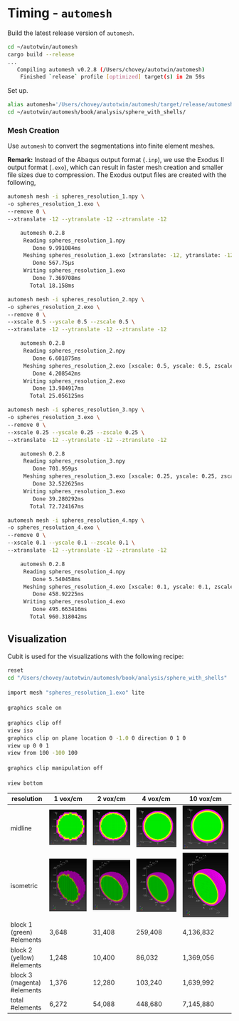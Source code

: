 # Timing - `automesh`

Build the latest release version of `automesh`.

```sh
cd ~/autotwin/automesh
cargo build --release
...
   Compiling automesh v0.2.8 (/Users/chovey/autotwin/automesh)
    Finished `release` profile [optimized] target(s) in 2m 59s
```

Set up.

```sh
alias automesh='/Users/chovey/autotwin/automesh/target/release/automesh'
cd ~/autotwin/automesh/book/analysis/sphere_with_shells/
```

### Mesh Creation

Use `automesh` to convert the segmentations into finite element meshes.

**Remark:** Instead of the Abaqus output format (`.inp`), we use the Exodus II output format (`.exo`), which can result in faster mesh creation and smaller file sizes due to compression. The Exodus output files are created with the following,

```sh
automesh mesh -i spheres_resolution_1.npy \
-o spheres_resolution_1.exo \
--remove 0 \
--xtranslate -12 --ytranslate -12 --ztranslate -12
```

```sh
    automesh 0.2.8
     Reading spheres_resolution_1.npy
        Done 9.991084ms
     Meshing spheres_resolution_1.exo [xtranslate: -12, ytranslate: -12, ztranslate: -12]
        Done 567.75µs
     Writing spheres_resolution_1.exo
        Done 7.369708ms
       Total 18.158ms
```

```sh
automesh mesh -i spheres_resolution_2.npy \
-o spheres_resolution_2.exo \
--remove 0 \
--xscale 0.5 --yscale 0.5 --zscale 0.5 \
--xtranslate -12 --ytranslate -12 --ztranslate -12
```

```sh
    automesh 0.2.8
     Reading spheres_resolution_2.npy
        Done 6.601875ms
     Meshing spheres_resolution_2.exo [xscale: 0.5, yscale: 0.5, zscale: 0.5, xtranslate: -12, ytranslate: -12, ztranslate: -12]
        Done 4.208542ms
     Writing spheres_resolution_2.exo
        Done 13.984917ms
       Total 25.056125ms
```

```sh
automesh mesh -i spheres_resolution_3.npy \
-o spheres_resolution_3.exo \
--remove 0 \
--xscale 0.25 --yscale 0.25 --zscale 0.25 \
--xtranslate -12 --ytranslate -12 --ztranslate -12
```

```sh
    automesh 0.2.8
     Reading spheres_resolution_3.npy
        Done 701.959µs
     Meshing spheres_resolution_3.exo [xscale: 0.25, yscale: 0.25, zscale: 0.25, xtranslate: -12, ytranslate: -12, ztranslate: -12]
        Done 32.522625ms
     Writing spheres_resolution_3.exo
        Done 39.280292ms
       Total 72.724167ms
```

```sh
automesh mesh -i spheres_resolution_4.npy \
-o spheres_resolution_4.exo \
--remove 0 \
--xscale 0.1 --yscale 0.1 --zscale 0.1 \
--xtranslate -12 --ytranslate -12 --ztranslate -12
```

```sh
    automesh 0.2.8
     Reading spheres_resolution_4.npy
        Done 5.540458ms
     Meshing spheres_resolution_4.exo [xscale: 0.1, yscale: 0.1, zscale: 0.1, xtranslate: -12, ytranslate: -12, ztranslate: -12]
        Done 458.92225ms
     Writing spheres_resolution_4.exo
        Done 495.663416ms
       Total 960.318042ms
```

## Visualization

Cubit is used for the visualizations with the following recipe:

```sh
reset
cd "/Users/chovey/autotwin/automesh/book/analysis/sphere_with_shells"

import mesh "spheres_resolution_1.exo" lite

graphics scale on

graphics clip off
view iso
graphics clip on plane location 0 -1.0 0 direction 0 1 0
view up 0 0 1
view from 100 -100 100

graphics clip manipulation off

view bottom
```

resolution | 1 vox/cm | 2 vox/cm | 4 vox/cm | 10 vox/cm
---------- | -------- | -------- | -------- | ---------
midline   | ![resolution_1.png](img/resolution_1.png) | ![resolution_2.png](img/resolution_2.png) | ![resolution_3.png](img/resolution_3.png) | ![resolution_4.png](img/resolution_4.png)
isometric  | ![resolution_1_iso.png](img/resolution_1_iso.png) | ![resolution_2_iso.png](img/resolution_2_iso.png) | ![resolution_3_iso.png](img/resolution_3_iso.png) | ![resolution_4_iso.png](img/resolution_4_iso.png)
block 1 (green) #elements | 3,648 | 31,408 | 259,408 | 4,136,832
block 2 (yellow) #elements | 1,248 | 10,400 | 86,032 | 1,369,056
block 3 (magenta) #elements | 1,376 | 12,280 | 103,240 | 1,639,992
total #elements | 6,272 | 54,088 | 448,680 | 7,145,880
